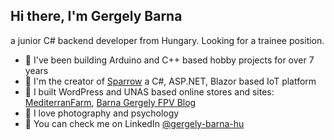 ## Hi there, I'm Gergely Barna

a junior C# backend developer from Hungary. Looking for a trainee position.

- 🦾 I've been building Arduino and C++ based hobby projects for over 7 years
- 💾 I'm the creator of [Sparrow](https://github.com/BarnaGergely/Sparrow-IoT-Platform) a C#, ASP.NET, Blazor based IoT platform
- 🛒 I built WordPress and UNAS based online stores and sites: [MediterranFarm](), [Barna Gergely FPV Blog](https://barnagergely.hu/)
- 📸 I love photography and psychology
- 🧑 You can check me on LinkedIn [@gergely-barna-hu](https://www.linkedin.com/in/gergely-barna-hu/)
